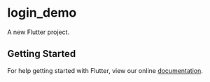 # login_demo

A new Flutter project.

## Getting Started

For help getting started with Flutter, view our online
[documentation](https://flutter.io/).
